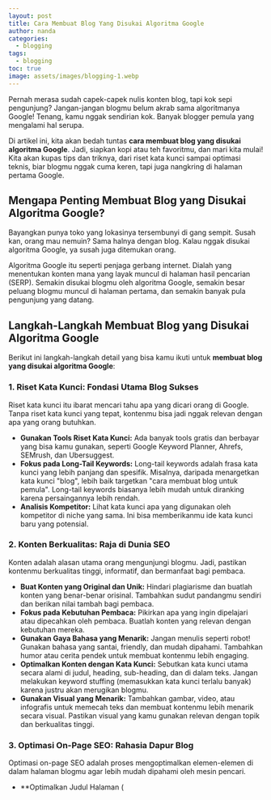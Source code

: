 ```yaml
---
layout: post
title: Cara Membuat Blog Yang Disukai Algoritma Google
author: nanda
categories:
  - blogging
tags:
  - blogging
toc: true
image: assets/images/blogging-1.webp
---
```



Pernah merasa sudah capek-capek nulis konten blog, tapi kok sepi pengunjung? Jangan-jangan blogmu belum akrab sama algoritmanya Google! Tenang, kamu nggak sendirian kok. Banyak blogger pemula yang mengalami hal serupa.

Di artikel ini, kita akan bedah tuntas **cara membuat blog yang disukai algoritma Google**. Jadi, siapkan kopi atau teh favoritmu, dan mari kita mulai! Kita akan kupas tips dan triknya, dari riset kata kunci sampai optimasi teknis, biar blogmu nggak cuma keren, tapi juga nangkring di halaman pertama Google.

## Mengapa Penting Membuat Blog yang Disukai Algoritma Google?

Bayangkan punya toko yang lokasinya tersembunyi di gang sempit. Susah kan, orang mau nemuin? Sama halnya dengan blog. Kalau nggak disukai algoritma Google, ya susah juga ditemukan orang.

Algoritma Google itu seperti penjaga gerbang internet. Dialah yang menentukan konten mana yang layak muncul di halaman hasil pencarian (SERP). Semakin disukai blogmu oleh algoritma Google, semakin besar peluang blogmu muncul di halaman pertama, dan semakin banyak pula pengunjung yang datang.

## Langkah-Langkah Membuat Blog yang Disukai Algoritma Google

Berikut ini langkah-langkah detail yang bisa kamu ikuti untuk **membuat blog yang disukai algoritma Google**:

### 1\. Riset Kata Kunci: Fondasi Utama Blog Sukses

Riset kata kunci itu ibarat mencari tahu apa yang dicari orang di Google. Tanpa riset kata kunci yang tepat, kontenmu bisa jadi nggak relevan dengan apa yang orang butuhkan.

- **Gunakan Tools Riset Kata Kunci:** Ada banyak tools gratis dan berbayar yang bisa kamu gunakan, seperti Google Keyword Planner, Ahrefs, SEMrush, dan Ubersuggest.
- **Fokus pada Long-Tail Keywords:** Long-tail keywords adalah frasa kata kunci yang lebih panjang dan spesifik. Misalnya, daripada menargetkan kata kunci "blog", lebih baik targetkan "cara membuat blog untuk pemula". Long-tail keywords biasanya lebih mudah untuk diranking karena persaingannya lebih rendah.
- **Analisis Kompetitor:** Lihat kata kunci apa yang digunakan oleh kompetitor di niche yang sama. Ini bisa memberikanmu ide kata kunci baru yang potensial.

### 2\. Konten Berkualitas: Raja di Dunia SEO

Konten adalah alasan utama orang mengunjungi blogmu. Jadi, pastikan kontenmu berkualitas tinggi, informatif, dan bermanfaat bagi pembaca.

- **Buat Konten yang Original dan Unik:** Hindari plagiarisme dan buatlah konten yang benar-benar orisinal. Tambahkan sudut pandangmu sendiri dan berikan nilai tambah bagi pembaca.
- **Fokus pada Kebutuhan Pembaca:** Pikirkan apa yang ingin dipelajari atau dipecahkan oleh pembaca. Buatlah konten yang relevan dengan kebutuhan mereka.
- **Gunakan Gaya Bahasa yang Menarik:** Jangan menulis seperti robot! Gunakan bahasa yang santai, friendly, dan mudah dipahami. Tambahkan humor atau cerita pendek untuk membuat kontenmu lebih engaging.
- **Optimalkan Konten dengan Kata Kunci:** Sebutkan kata kunci utama secara alami di judul, heading, sub-heading, dan di dalam teks. Jangan melakukan keyword stuffing (memasukkan kata kunci terlalu banyak) karena justru akan merugikan blogmu.
- **Gunakan Visual yang Menarik:** Tambahkan gambar, video, atau infografis untuk memecah teks dan membuat kontenmu lebih menarik secara visual. Pastikan visual yang kamu gunakan relevan dengan topik dan berkualitas tinggi.

### 3\. Optimasi On-Page SEO: Rahasia Dapur Blog

Optimasi on-page SEO adalah proses mengoptimalkan elemen-elemen di dalam halaman blogmu agar lebih mudah dipahami oleh mesin pencari.

- \*\*Optimalkan Judul Halaman (
